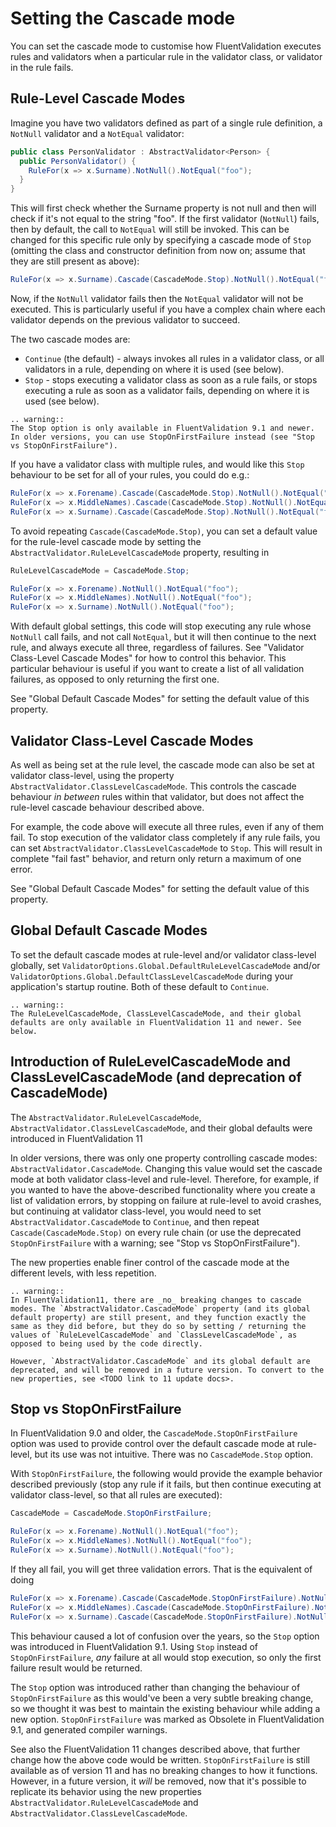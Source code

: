 # Setting the Cascade mode
You can set the cascade mode to customise how FluentValidation executes rules and validators when a particular rule in the validator class, or validator in the rule fails.

## Rule-Level Cascade Modes
Imagine you have two validators defined as part of a single rule definition, a `NotNull` validator and a `NotEqual` validator:

```csharp
public class PersonValidator : AbstractValidator<Person> {
  public PersonValidator() {
    RuleFor(x => x.Surname).NotNull().NotEqual("foo");
  }
}
```

This will first check whether the Surname property is not null and then will check if it's not equal to the string "foo". If the first validator (`NotNull`) fails, then by default, the call to `NotEqual` will still be invoked. This can be changed for this specific rule only by specifying a cascade mode of `Stop` (omitting the class and constructor definition from now on; assume that they are still present as above):

```csharp
RuleFor(x => x.Surname).Cascade(CascadeMode.Stop).NotNull().NotEqual("foo");
```

Now, if the `NotNull` validator fails then the `NotEqual` validator will not be executed. This is particularly useful if you have a complex chain where each validator depends on the previous validator to succeed.

The two cascade modes are:
- `Continue` (the default) - always invokes all rules in a validator class, or all validators in a rule, depending on where it is used (see below).
- `Stop` - stops executing a validator class as soon as a rule fails, or stops executing a rule as soon as a validator fails, depending on where it is used (see below).

```eval_rst
.. warning::
The Stop option is only available in FluentValidation 9.1 and newer. In older versions, you can use StopOnFirstFailure instead (see "Stop vs StopOnFirstFailure").
```
If you have a validator class with multiple rules, and would like this `Stop` behaviour to be set for all of your rules, you could do e.g.:
```csharp
RuleFor(x => x.Forename).Cascade(CascadeMode.Stop).NotNull().NotEqual("foo");
RuleFor(x => x.MiddleNames).Cascade(CascadeMode.Stop).NotNull().NotEqual("foo");
RuleFor(x => x.Surname).Cascade(CascadeMode.Stop).NotNull().NotEqual("foo");
```
To avoid repeating `Cascade(CascadeMode.Stop)`, you can set a default value for the rule-level cascade mode by setting the `AbstractValidator.RuleLevelCascadeMode` property, resulting in
```csharp
RuleLevelCascadeMode = CascadeMode.Stop;

RuleFor(x => x.Forename).NotNull().NotEqual("foo");
RuleFor(x => x.MiddleNames).NotNull().NotEqual("foo");
RuleFor(x => x.Surname).NotNull().NotEqual("foo");
```
With default global settings, this code will stop executing any rule whose `NotNull` call fails, and not call `NotEqual`, but it will then continue to the next rule, and always execute all three, regardless of failures. See "Validator Class-Level Cascade Modes" for how to control this behavior. This particular behaviour is useful if you want to create a list of all validation failures, as opposed to only returning the first one.

See "Global Default Cascade Modes" for setting the default value of this property.

## Validator Class-Level Cascade Modes
As well as being set at the rule level, the cascade mode can also be set at validator class-level, using the property `AbstractValidator.ClassLevelCascadeMode`. This controls the cascade behaviour _in between_ rules within that validator, but does not affect the rule-level cascade behaviour described above.

For example, the code above will execute all three rules, even if any of them fail. To stop execution of the validator class completely if any rule fails, you can set `AbstractValidator.ClassLevelCascadeMode` to `Stop`. This will result in complete "fail fast" behavior, and return only return a maximum of one error.

See "Global Default Cascade Modes" for setting the default value of this property.

## Global Default Cascade Modes
To set the default cascade modes at rule-level and/or validator class-level globally, set `ValidatorOptions.Global.DefaultRuleLevelCascadeMode` and/or `ValidatorOptions.Global.DefaultClassLevelCascadeMode` during your application's startup routine. Both of these default to `Continue`.
```eval_rst
.. warning::
The RuleLevelCascadeMode, ClassLevelCascadeMode, and their global defaults are only available in FluentValidation 11 and newer. See below.
```
## Introduction of RuleLevelCascadeMode and ClassLevelCascadeMode (and deprecation of CascadeMode)
The `AbstractValidator.RuleLevelCascadeMode`, `AbstractValidator.ClassLevelCascadeMode`, and their global defaults were introduced in FluentValidation 11

In older versions, there was only one property controlling cascade modes: `AbstractValidator.CascadeMode`. Changing this value would set the cascade mode at both validator class-level and rule-level. Therefore, for example, if you wanted to have the above-described functionality where you create a list of validation errors, by stopping on failure at rule-level to avoid crashes, but continuing at validator class-level, you would need to set `AbstractValidator.CascadeMode` to `Continue`, and then repeat `Cascade(CascadeMode.Stop)` on every rule chain (or use the deprecated `StopOnFirstFailure` with a warning; see "Stop vs StopOnFirstFailure").

The new properties enable finer control of the cascade mode at the different levels, with less repetition.

```eval_rst
.. warning::
In FluentValidation11, there are _no_ breaking changes to cascade modes. The `AbstractValidator.CascadeMode` property (and its global default property) are still present, and they function exactly the same as they did before, but they do so by setting / returning the values of `RuleLevelCascadeMode` and `ClassLevelCascadeMode`, as opposed to being used by the code directly.

However, `AbstractValidator.CascadeMode` and its global default are deprecated, and will be removed in a future version. To convert to the new properties, see <TODO link to 11 update docs>.
```

## Stop vs StopOnFirstFailure

In FluentValidation 9.0 and older, the `CascadeMode.StopOnFirstFailure` option was used to provide control over the default cascade mode at rule-level, but its use was not intuitive. There was no  `CascadeMode.Stop` option. 

With `StopOnFirstFailure`,  the following would provide the example behavior described previously (stop any rule if it fails, but then continue executing at validator class-level, so that all rules are executed):

```csharp
CascadeMode = CascadeMode.StopOnFirstFailure;

RuleFor(x => x.Forename).NotNull().NotEqual("foo");
RuleFor(x => x.MiddleNames).NotNull().NotEqual("foo");
RuleFor(x => x.Surname).NotNull().NotEqual("foo");
```
If they all fail, you will get three validation errors. That is the equivalent of doing

```csharp
RuleFor(x => x.Forename).Cascade(CascadeMode.StopOnFirstFailure).NotNull().NotEqual("foo");
RuleFor(x => x.MiddleNames).Cascade(CascadeMode.StopOnFirstFailure).NotNull().NotEqual("foo");
RuleFor(x => x.Surname).Cascade(CascadeMode.StopOnFirstFailure).NotNull().NotEqual("foo");
```
This behaviour caused a lot of confusion over the years, so the `Stop` option was introduced in FluentValidation 9.1. Using `Stop` instead of `StopOnFirstFailure`, _any_ failure at all would stop execution, so only the first failure result would be returned.

The `Stop` option was introduced rather than changing the behaviour of `StopOnFirstFailure` as this would've been a very subtle breaking change, so we thought it was best to maintain the existing behaviour while adding a new option. `StopOnFirstFailure` was marked as Obsolete in FluentValidation 9.1, and generated compiler warnings.

See also the FluentValidation 11 changes described above, that further change how the above code would be written. `StopOnFirstFailure` is still available as of version 11 and has no breaking changes to how it functions. However, in a future version, it _will_ be removed, now that it's possible to replicate its behavior using the new properties `AbstractValidator.RuleLevelCascadeMode` and `AbstractValidator.ClassLevelCascadeMode`.

